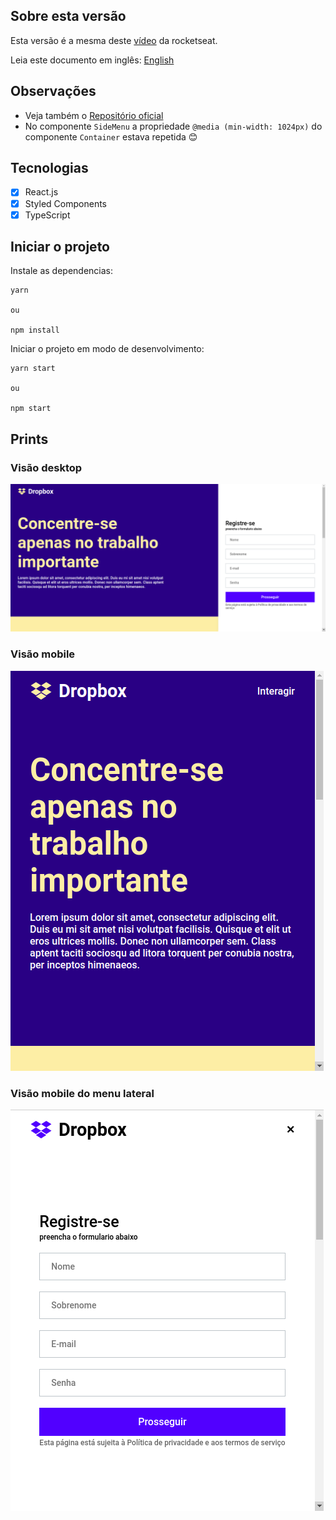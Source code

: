 ## Sobre esta versão

Esta versão é a mesma deste [vídeo](https://www.youtube.com/watch?v=VqP1ECc_j4M) da rocketseat.

Leia este documento em inglês: [English](README.en.md)

## Observações

- Veja também o [Repositório oficial](https://github.com/rocketseat-content/youtube-clone-dropbox-menu)
- No componente `SideMenu` a propriedade `@media (min-width: 1024px)` do componente `Container` estava repetida :blush:

## Tecnologias

- [x] React.js
- [x] Styled Components
- [x] TypeScript

## Iniciar o projeto

Instale as dependencias:

```
yarn

ou

npm install
```

Iniciar o projeto em modo de desenvolvimento:

```
yarn start

ou

npm start
```

## Prints

### Visão desktop

<img src="../screens/Screenshot-dropbox-clone-version-0-desktop.png" />

### Visão mobile

<img src="../screens/Screenshot-dropbox-clone-version-0-mobile-Section.png" />

### Visão mobile do menu lateral

<img src="../screens/Screenshot-dropbox-clone-version-0-mobile-Menu.png" />

